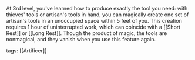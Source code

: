 At 3rd level, you've learned how to produce exactly the tool you need: with thieves' tools or artisan's tools in hand, you can magically create one set of artisan's tools in an unoccupied space within 5 feet of you. This creation requires 1 hour of uninterrupted work, which can coincide with a [[Short Rest]] or [[Long Rest]]. Though the product of magic, the tools are nonmagical, and they vanish when you use this feature again.

tags: [[Artificer]]